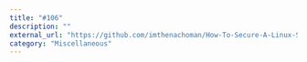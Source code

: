 ```yaml
---
title: "#106"
description: ""
external_url: "https://github.com/imthenachoman/How-To-Secure-A-Linux-Server/issues/106"
category: "Miscellaneous"
---
```

